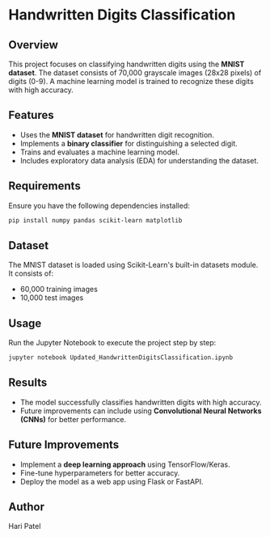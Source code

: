 # Handwritten Digits Classification

## Overview
This project focuses on classifying handwritten digits using the **MNIST dataset**. The dataset consists of 70,000 grayscale images (28x28 pixels) of digits (0-9). A machine learning model is trained to recognize these digits with high accuracy.

## Features
- Uses the **MNIST dataset** for handwritten digit recognition.
- Implements a **binary classifier** for distinguishing a selected digit.
- Trains and evaluates a machine learning model.
- Includes exploratory data analysis (EDA) for understanding the dataset.

## Requirements
Ensure you have the following dependencies installed:
```bash
pip install numpy pandas scikit-learn matplotlib
```

## Dataset
The MNIST dataset is loaded using Scikit-Learn's built-in datasets module. It consists of:
- 60,000 training images
- 10,000 test images

## Usage
Run the Jupyter Notebook to execute the project step by step:
```bash
jupyter notebook Updated_HandwrittenDigitsClassification.ipynb
```

## Results
- The model successfully classifies handwritten digits with high accuracy.
- Future improvements can include using **Convolutional Neural Networks (CNNs)** for better performance.

## Future Improvements
- Implement a **deep learning approach** using TensorFlow/Keras.
- Fine-tune hyperparameters for better accuracy.
- Deploy the model as a web app using Flask or FastAPI.

## Author
Hari Patel


